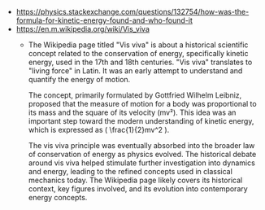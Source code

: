 - https://physics.stackexchange.com/questions/132754/how-was-the-formula-for-kinetic-energy-found-and-who-found-it
- https://en.m.wikipedia.org/wiki/Vis_viva
	- The Wikipedia page titled "Vis viva" is about a historical scientific concept related to the conservation of energy, specifically kinetic energy, used in the 17th and 18th centuries. "Vis viva" translates to "living force" in Latin. It was an early attempt to understand and quantify the energy of motion.
	  
	  The concept, primarily formulated by Gottfried Wilhelm Leibniz, proposed that the measure of motion for a body was proportional to its mass and the square of its velocity (mv²). This idea was an important step toward the modern understanding of kinetic energy, which is expressed as \( \frac{1}{2}mv^2 \).
	  
	  The vis viva principle was eventually absorbed into the broader law of conservation of energy as physics evolved. The historical debate around vis viva helped stimulate further investigation into dynamics and energy, leading to the refined concepts used in classical mechanics today. The Wikipedia page likely covers its historical context, key figures involved, and its evolution into contemporary energy concepts.